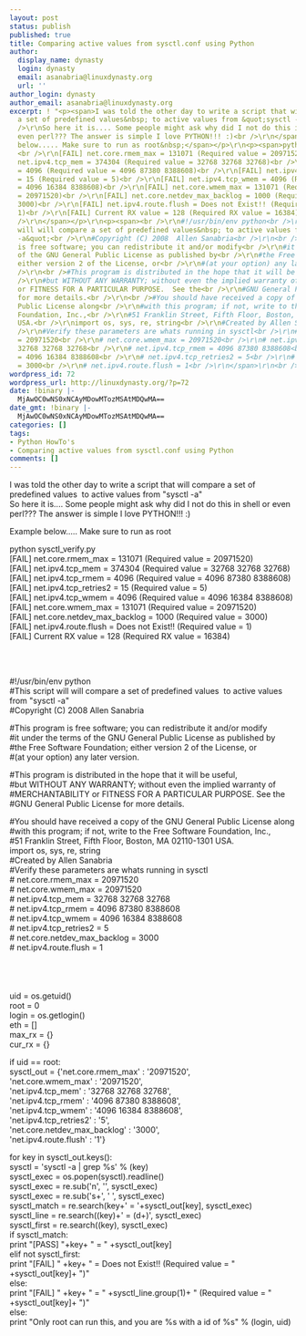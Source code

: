 ```yaml
---
layout: post
status: publish
published: true
title: Comparing active values from sysctl.conf using Python
author:
  display_name: dynasty
  login: dynasty
  email: asanabria@linuxdynasty.org
  url: ''
author_login: dynasty
author_email: asanabria@linuxdynasty.org
excerpt: ! "<p><span>I was told the other day to write a script that will compare
  a set of predefined values&nbsp; to active values from &quot;sysctl -a&quot;<br
  />\r\nSo here it is.... Some people might ask why did I not do this in shell or
  even perl??? The answer is simple I love PYTHON!!! :)<br />\r\n</span></p>\r\n<p><span>Example
  below..... Make sure to run as root&nbsp;</span></p>\r\n<p><span>python sysctl_verify.py
  <br />\r\n[FAIL] net.core.rmem_max = 131071 (Required value = 20971520)<br />\r\n[FAIL]
  net.ipv4.tcp_mem = 374304 (Required value = 32768 32768 32768)<br />\r\n[FAIL] net.ipv4.tcp_rmem
  = 4096 (Required value = 4096 87380 8388608)<br />\r\n[FAIL] net.ipv4.tcp_retries2
  = 15 (Required value = 5)<br />\r\n[FAIL] net.ipv4.tcp_wmem = 4096 (Required value
  = 4096 16384 8388608)<br />\r\n[FAIL] net.core.wmem_max = 131071 (Required value
  = 20971520)<br />\r\n[FAIL] net.core.netdev_max_backlog = 1000 (Required value =
  3000)<br />\r\n[FAIL] net.ipv4.route.flush = Does not Exist!! (Required value =
  1)<br />\r\n[FAIL] Current RX value = 128 (Required RX value = 16384)<br />\r\n</span></p>\r\n<p><span><br
  />\r\n</span></p>\r\n<p><span><br />\r\n#!/usr/bin/env python<br />\r\n#This script
  will will compare a set of predefined values&nbsp; to active values from &quot;sysctl
  -a&quot;<br />\r\n#Copyright (C) 2008  Allen Sanabria<br />\r\n<br />#This program
  is free software; you can redistribute it and/or modify<br />\r\n#it under the terms
  of the GNU General Public License as published by<br />\r\n#the Free Software Foundation;
  either version 2 of the License, or<br />\r\n#(at your option) any later version.<br
  />\r\n<br />#This program is distributed in the hope that it will be useful,<br
  />\r\n#but WITHOUT ANY WARRANTY; without even the implied warranty of<br />\r\n#MERCHANTABILITY
  or FITNESS FOR A PARTICULAR PURPOSE.  See the<br />\r\n#GNU General Public License
  for more details.<br />\r\n<br />#You should have received a copy of the GNU General
  Public License along<br />\r\n#with this program; if not, write to the Free Software
  Foundation, Inc.,<br />\r\n#51 Franklin Street, Fifth Floor, Boston, MA 02110-1301
  USA.<br />\r\nimport os, sys, re, string<br />\r\n#Created by Allen Sanabria<br
  />\r\n#Verify these parameters are whats running in sysctl<br />\r\n# net.core.rmem_max
  = 20971520<br />\r\n# net.core.wmem_max = 20971520<br />\r\n# net.ipv4.tcp_mem =
  32768 32768 32768<br />\r\n# net.ipv4.tcp_rmem = 4096 87380 8388608<br />\r\n# net.ipv4.tcp_wmem
  = 4096 16384 8388608<br />\r\n# net.ipv4.tcp_retries2 = 5<br />\r\n# net.core.netdev_max_backlog
  = 3000<br />\r\n# net.ipv4.route.flush = 1<br />\r\n</span>\r\n<br />"
wordpress_id: 72
wordpress_url: http://linuxdynasty.org/?p=72
date: !binary |-
  MjAwOC0wNS0xNCAyMDowMTozMSAtMDQwMA==
date_gmt: !binary |-
  MjAwOC0wNS0xNCAyMDowMTozMSAtMDQwMA==
categories: []
tags:
- Python HowTo's
- Comparing active values from sysctl.conf using Python
comments: []
---
```

<p><span>I was told the other day to write a script that will compare a set of predefined values&nbsp; to active values from &quot;sysctl -a&quot;<br />
So here it is.... Some people might ask why did I not do this in shell or even perl??? The answer is simple I love PYTHON!!! :)<br />
</span></p>
<p><span>Example below..... Make sure to run as root&nbsp;</span></p>
<p><span>python sysctl_verify.py <br />
[FAIL] net.core.rmem_max = 131071 (Required value = 20971520)<br />
[FAIL] net.ipv4.tcp_mem = 374304 (Required value = 32768 32768 32768)<br />
[FAIL] net.ipv4.tcp_rmem = 4096 (Required value = 4096 87380 8388608)<br />
[FAIL] net.ipv4.tcp_retries2 = 15 (Required value = 5)<br />
[FAIL] net.ipv4.tcp_wmem = 4096 (Required value = 4096 16384 8388608)<br />
[FAIL] net.core.wmem_max = 131071 (Required value = 20971520)<br />
[FAIL] net.core.netdev_max_backlog = 1000 (Required value = 3000)<br />
[FAIL] net.ipv4.route.flush = Does not Exist!! (Required value = 1)<br />
[FAIL] Current RX value = 128 (Required RX value = 16384)<br />
</span></p>
<p><span><br />
</span></p>
<p><span><br />
#!/usr/bin/env python<br />
#This script will will compare a set of predefined values&nbsp; to active values from &quot;sysctl -a&quot;<br />
#Copyright (C) 2008  Allen Sanabria</p>
<p>#This program is free software; you can redistribute it and/or modify<br />
#it under the terms of the GNU General Public License as published by<br />
#the Free Software Foundation; either version 2 of the License, or<br />
#(at your option) any later version.</p>
<p>#This program is distributed in the hope that it will be useful,<br />
#but WITHOUT ANY WARRANTY; without even the implied warranty of<br />
#MERCHANTABILITY or FITNESS FOR A PARTICULAR PURPOSE.  See the<br />
#GNU General Public License for more details.</p>
<p>#You should have received a copy of the GNU General Public License along<br />
#with this program; if not, write to the Free Software Foundation, Inc.,<br />
#51 Franklin Street, Fifth Floor, Boston, MA 02110-1301 USA.<br />
import os, sys, re, string<br />
#Created by Allen Sanabria<br />
#Verify these parameters are whats running in sysctl<br />
# net.core.rmem_max = 20971520<br />
# net.core.wmem_max = 20971520<br />
# net.ipv4.tcp_mem = 32768 32768 32768<br />
# net.ipv4.tcp_rmem = 4096 87380 8388608<br />
# net.ipv4.tcp_wmem = 4096 16384 8388608<br />
# net.ipv4.tcp_retries2 = 5<br />
# net.core.netdev_max_backlog = 3000<br />
# net.ipv4.route.flush = 1<br />
</span><br />
<br /><a id="more"></a><a id="more-72"></a><br /><span><br />
uid = os.getuid()<br />
root = 0<br />
login = os.getlogin()<br />
eth = []<br />
max_rx = {}<br />
cur_rx = {}</p>
<p>if uid == root:<br />
  sysctl_out = {'net.core.rmem_max' : '20971520',<br />
                'net.core.wmem_max' : '20971520',<br />
                'net.ipv4.tcp_mem' : '32768 32768 32768',<br />
                'net.ipv4.tcp_rmem' : '4096 87380 8388608',<br />
                'net.ipv4.tcp_wmem' : '4096 16384 8388608',<br />
                'net.ipv4.tcp_retries2' : '5',<br />
                'net.core.netdev_max_backlog' : '3000',<br />
                'net.ipv4.route.flush' : '1'}</p>
<p>
  for key in sysctl_out.keys():<br />
    sysctl = 'sysctl -a | grep %s' % (key)<br />
    sysctl_exec = os.popen(sysctl).readline()<br />
    sysctl_exec = re.sub('n', '', sysctl_exec)<br />
    sysctl_exec = re.sub('s+', ' ', sysctl_exec)<br />
    sysctl_match = re.search(key+' = '+sysctl_out[key], sysctl_exec)<br />
    sysctl_line = re.search((key)+' = (d+)', sysctl_exec)<br />
    sysctl_first = re.search((key), sysctl_exec)<br />
    if sysctl_match:<br />
      print &quot;[PASS] &quot;+key+ &quot; = &quot; +sysctl_out[key]<br />
    elif not sysctl_first:<br />
      print &quot;[FAIL] &quot; +key+ &quot; = Does not Exist!! (Required value = &quot; +sysctl_out[key]+ &quot;)&quot;<br />
    else:<br />
      print &quot;[FAIL] &quot; +key+ &quot; = &quot; +sysctl_line.group(1)+ &quot; (Required value = &quot; +sysctl_out[key]+ &quot;)&quot;<br />
else:<br />
  print &quot;Only root can run this, and you are %s with a id of %s&quot; % (login, uid)</span></p>
